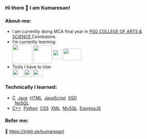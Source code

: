 ### Hi there 👋 I am Kumaresan!

<!--
**dev-kumaresan/dev-kumaresan** is a ✨ _special_ ✨ repository because its `README.md` (this file) appears on your GitHub profile.

Here are some ideas to get you started:

- 🔭 I’m currently working on ...
- 
- 👯 I’m looking to collaborate on ...
- 🤔 I’m looking for help with ...
- 💬 Ask me about ...
- 📫 How to reach me: ...
- 😄 Pronouns: ...
- ⚡ Fun fact: ...
-->
### About-me:
* I am currently doing MCA final year in <a href="https://www.psgcas.ac.in/">PSG COLLEGE OF ARTS & SCIENCE</a>,Coimbatore.<br>
* I’m currently learning:<div>
         <a href="https://www.mongodb.com/"><img align="center" src="https://user-images.githubusercontent.com/100152824/162767836-c60ec2aa-8d63-4132-b673-e2a0df1e7ffd.png" height="65" width="65"></a>
         <a href="https://developer.mozilla.org/en-US/docs/Web/CSS"><img align="center" src="https://user-images.githubusercontent.com/100152824/162918915-9433a4ee-f477-4849-ba0f-f00d5d8542d5.png" height="60" width="60"></a>
         <a href="https://git-scm.com/"><img align="center" src="https://user-images.githubusercontent.com/100152824/162920041-071a7c78-b267-460c-a89e-3415fb8618a1.png" height="30" width="30"></a>
         <a href="https://www.shellscript.sh/"><img align="center" src="https://user-images.githubusercontent.com/100152824/163177458-4cea711f-b11f-4394-8386-8a52b74a03cd.png" height="40" width="60"></a></div>
* Tools I have to Use:<div><a href="https://code.visualstudio.com/docs"><img align="center" src="https://user-images.githubusercontent.com/100152824/163002380-4a98edf1-7d49-4e7e-96e0-6961ed21e1c4.png" height="25" width="35"></a>
          <a href="https://git-scm.com/"><img align="center" src="https://user-images.githubusercontent.com/100152824/162920041-071a7c78-b267-460c-a89e-3415fb8618a1.png" height="25" width="25"></a>
          <a href="https://robomongo.org/"><img align="center" src="https://user-images.githubusercontent.com/100152824/163003450-fce5fa85-f1b6-4361-b46a-3bfae9cc5f75.png" height="25" width="30"></a>
### Technically I learned:
* <a href="https://www.cprogramming.com/">C</a>&nbsp;&nbsp;<a href="https://www.w3schools.com/java/">Java</a>&nbsp;&nbsp;<a href="https://www.w3schools.com/html/">HTML</a>&nbsp;&nbsp;<a href="https://www.w3schools.com/js/">JavaScript</a>&nbsp;&nbsp;<a href="https://www.w3schools.com/xml/schema_intro.asp">XSD</a><br>&nbsp;&nbsp;<a href="https://www.tutorialspoint.com/NoSQL-Databases">NoSQL</a>
* <a href="https://www.w3schools.com/CPP/default.asp">C++</a>&nbsp;&nbsp;<a href="https://docs.python.org/3/tutorial/">Python</a>&nbsp;&nbsp;<a href="https://www.w3schools.com/css/">CSS</a>&nbsp;&nbsp;<a href="https://www.w3schools.com/xml/">XML</a>&nbsp;&nbsp;<a href="https://www.w3schools.com/mySQl/default.asp">MySQL</a>&nbsp;&nbsp;<a href="https://expressjs.com/">ExpressJS</a>
### Refer me:
📎 https://linktr.ee/kumaresanl         


